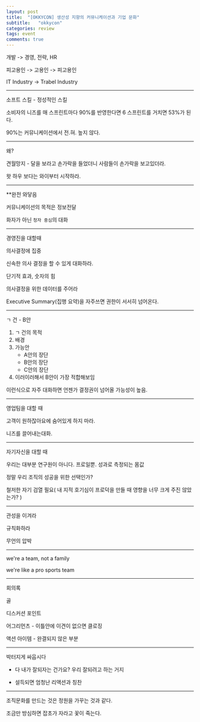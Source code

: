 ```yaml
---
layout: post
title:  "[OKKYCON] 생산성 지향의 커뮤니케이션과 기업 문화"
subtitle:   "okkycon"
categories: review
tags: event
comments: true
---
```


개발 -> 경영, 전략, HR

피고용인 -> 고용인 -> 피고용인

IT Industry -> Trabel Industry

---

소프트 스킬 - 정성적인 스킬

소비자의 니즈를 매 스프린트마다 90%를 반영한다면 6 스프린트를 거치면 53%가 된다.

90%는 커뮤니케이션에서 전.혀. 높지 않다.

---

왜?

견월망지 - 달을 보라고 손가락을 들었더니 사람들이 손가락을 보고있더라.

왓 하우 보다는 와이부터 시작하라.

---

**완전 와닿음

커뮤니케이션의 목적은 정보전달

화자가 아닌 `청자 중심`의 대화

---

경영진을 대할때

의사결정에 집중

신속한 의사 결정을 할 수 있게 대화하라.

단기적 효과, 숫자의 힘

의사결정을 위한 데이터를 주어라

Executive Summary(집행 요약)을 자주쓰면 권한이 서서히 넘어온다.

---

ㄱ 건 - B안

1. ㄱ 건의 목적
2. 배경
3. 가능안
    - A안의 장단
    - B안의 장단
    - C안의 장단
4. 이러이러해서 B안이 가장 적합해보임


이런식으로 자주 대화하면 언젠가 결정권이 넘어올 가능성이 높음.

---

영업팀을 대할 때

고객이 원하잖아요에 숨어있게 하지 마라.

니즈를 끌어내는대화.

---

자기자신을 대할 때

우리는 대부분 연구원이 아니다. 프로일뿐. 성과로 측정되는 몸값

정말 우리 조직의 성공을 위한 선택인가?

철저한 자기 검열 필요( 내 지적 호기심이 프로덕을 만들 때 영향을 너무 크게 주진 않았는가? )

---

관성을 이겨라

규칙화하라

무언의 압박

---

we're a team, not a family

we're like a pro sports team

---

회의록

골

디스커션 포인트

어그리먼츠 - 이틀안에 이견이 없으면 클로징

액션 아이템 - 완결되지 않은 부분

---

박터지게 싸웁시다

- 다 내가 잘되자는 건가요? 우리 잘되려고 하는 거지

- 설득되면 엄청난 리액션과 칭찬

---

조직문화를 만드는 것은 정원을 가꾸는 것과 같다.

조금만 방심하면 잡초가 자라고 꽃이 죽는다.







